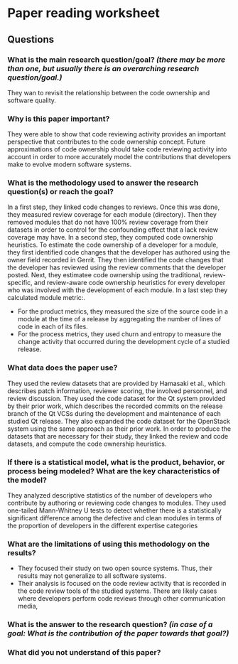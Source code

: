 # Paper reading worksheet

## Questions

### What is the **main research question/goal**? _(there may be more than one, but usually there is an overarching research question/goal.)_

They wan to revisit the relationship between the code ownership and software quality.

### Why is this paper **important**?

They were able to show that code reviewing activity provides an important perspective that contributes to the code ownership concept. Future approximations of code ownership should take code reviewing activity into account in order to more accurately model the contributions that developers make to evolve modern software systems.

### What is the **methodology** used to answer the research question(s) or reach the goal?

In a first step, they linked code changes to reviews. Once this was done, they measured review coverage for each module (directory). Then they removed modules that do not have 100% review coverage from their datasets in order to control for the confounding effect that a lack review coverage may have.
In a second step, they computed code ownership heuristics. To estimate the code ownership of a developer for a module, they first identified code changes that the developer has authored using the owner field recorded in Gerrit. They then identified the code changes that the developer has reviewed using the
review comments that the developer posted. Next, they estimatee code ownership using the traditional, review-specific, and review-aware code ownership heuristics for every developer who was involved with the development of each module.
In a last step they calculated module metric:.
- For the product metrics, they measured the size of the source code in a module at the time of a release by aggregating the number of lines of code in each of its files.
- For the process metrics, they used churn and entropy to measure the change activity that occurred during the development cycle of a studied release.

### What **data** does the paper use?

They used the review datasets that are provided by Hamasaki et al., which describes patch information, reviewer scoring, the involved personnel, and review discussion. They used the code dataset for the Qt system provided by their prior work, which describes the recorded commits on the release branch of the Qt VCSs during the development and maintenance of each studied Qt release. They also expanded the code dataset for the OpenStack system using the same approach as their prior work. In order to produce the datasets that are necessary for their study, they linked the review and code datasets, and compute the code ownership heuristics.

### If there is a **statistical model**, what is the product, behavior, or process being modeled? What are the key characteristics of the model?

They analyzed descriptive statistics of the number of developers who contribute by authoring or reviewing code changes to modules. They used one-tailed Mann-Whitney U tests to detect whether there is a statistically significant difference among the defective and clean modules in terms of the proportion of developers in the different expertise categories

### What are the **limitations** of using this methodology on the results?

- They focused their study on two open source systems. Thus, their results may not generalize to all software systems.
- Their analysis is focused on the code review activity that is recorded in the code review tools of the studied systems. There are likely cases where developers perform code reviews through other communication media,

### What is **the answer** to the research question? _(in case of a goal: What is the contribution of the paper towards that goal?)_



### What did you **not understand** of this paper?



